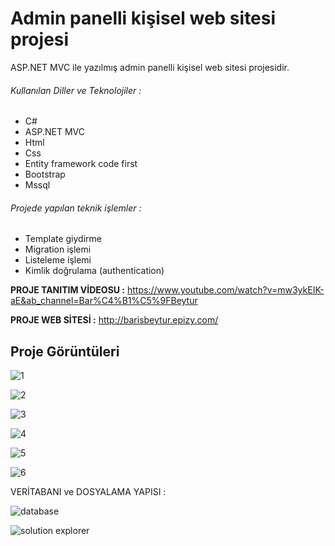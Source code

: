 # Admin panelli kişisel web sitesi projesi

ASP.NET MVC ile yazılmış admin panelli kişisel web sitesi projesidir.

###### Kullanılan Diller ve Teknolojiler :
- C#
- ASP.NET MVC
- Html
- Css 
- Entity framework code first
- Bootstrap
- Mssql

###### Projede yapılan teknik işlemler :

- Template giydirme
- Migration işlemi
- Listeleme işlemi
- Kimlik doğrulama (authentication)

 **PROJE TANITIM VİDEOSU :**
https://www.youtube.com/watch?v=mw3ykEIK-aE&ab_channel=Bar%C4%B1%C5%9FBeytur

**PROJE WEB SİTESİ :**
http://barisbeytur.epizy.com/

## Proje Görüntüleri

![1](https://user-images.githubusercontent.com/77030797/198393873-c437df79-56da-4655-8d64-d92c84eaf160.jpg)

![2](https://user-images.githubusercontent.com/77030797/198393928-11c97839-aeea-4c60-8c78-7904b98faf63.jpg)

![3](https://user-images.githubusercontent.com/77030797/198393953-a643538f-9b0c-4336-80d2-356f5767821e.jpg)

![4](https://user-images.githubusercontent.com/77030797/198393971-4e09cf83-1423-4df5-8220-a6494d7dfdda.jpg)

![5](https://user-images.githubusercontent.com/77030797/198393991-5c06113d-37bd-48db-bf91-fd7a3279fd1e.jpg)

![6](https://user-images.githubusercontent.com/77030797/198394013-169fc202-ac12-48d3-a348-22adeba2d39f.jpg)

VERİTABANI ve DOSYALAMA YAPISI :

![database](https://user-images.githubusercontent.com/77030797/198394226-bd0c7f5c-0212-48e5-b5ea-2ce74ad94f8a.jpg)

![solution explorer](https://user-images.githubusercontent.com/77030797/198394242-b9839a89-6774-4740-89b5-ffb1c654f65c.jpg)








